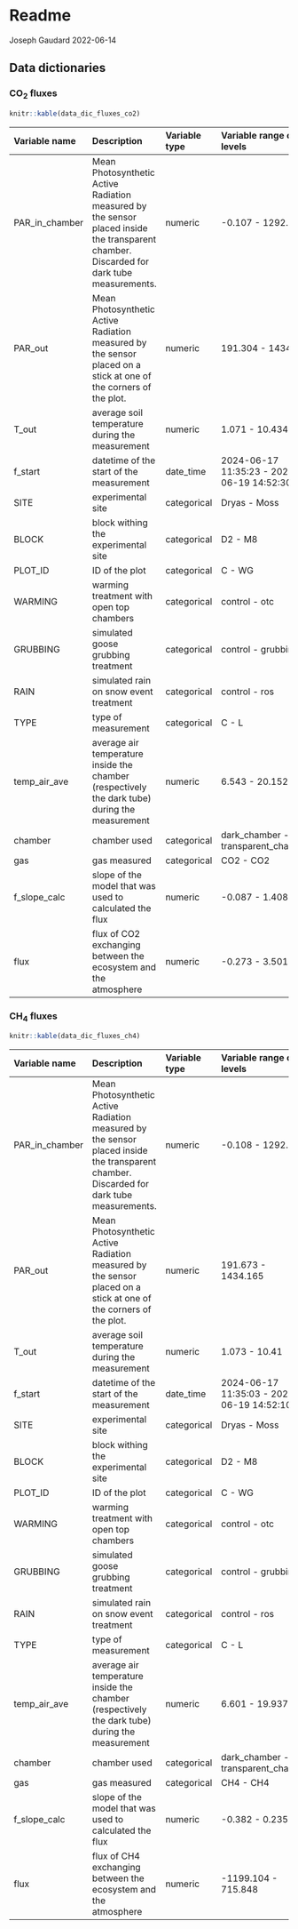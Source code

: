 Readme
================
Joseph Gaudard
2022-06-14

## Data dictionaries

### CO<sub>2</sub> fluxes

``` r
knitr::kable(data_dic_fluxes_co2)
```

| Variable name  | Description                                                                                                                              | Variable type | Variable range or levels                  | Units               | How measured |
|:---------------|:-----------------------------------------------------------------------------------------------------------------------------------------|:--------------|:------------------------------------------|:--------------------|:-------------|
| PAR_in_chamber | Mean Photosynthetic Active Radiation measured by the sensor placed inside the transparent chamber. Discarded for dark tube measurements. | numeric       | -0.107 - 1292.707                         | µmol s-1sqm-1       | measured     |
| PAR_out        | Mean Photosynthetic Active Radiation measured by the sensor placed on a stick at one of the corners of the plot.                         | numeric       | 191.304 - 1434.4                          | µmol s-1sqm-1       | measured     |
| T_out          | average soil temperature during the measurement                                                                                          | numeric       | 1.071 - 10.434                            | Celsius             | measured     |
| f_start        | datetime of the start of the measurement                                                                                                 | date_time     | 2024-06-17 11:35:23 - 2024-06-19 14:52:30 | yyyy-mm-dd hh:mm:ss | recorded     |
| SITE           | experimental site                                                                                                                        | categorical   | Dryas - Moss                              | NA                  | attributed   |
| BLOCK          | block withing the experimental site                                                                                                      | categorical   | D2 - M8                                   | NA                  | attributed   |
| PLOT_ID        | ID of the plot                                                                                                                           | categorical   | C - WG                                    | NA                  | attributed   |
| WARMING        | warming treatment with open top chambers                                                                                                 | categorical   | control - otc                             | NA                  | attributed   |
| GRUBBING       | simulated goose grubbing treatment                                                                                                       | categorical   | control - grubbing                        | NA                  | attributed   |
| RAIN           | simulated rain on snow event treatment                                                                                                   | categorical   | control - ros                             | NA                  | attributed   |
| TYPE           | type of measurement                                                                                                                      | categorical   | C - L                                     | NA                  | attributed   |
| temp_air_ave   | average air temperature inside the chamber (respectively the dark tube) during the measurement                                           | numeric       | 6.543 - 20.152                            | Celsius             | measured     |
| chamber        | chamber used                                                                                                                             | categorical   | dark_chamber - transparent_chamber        | NA                  | attributed   |
| gas            | gas measured                                                                                                                             | categorical   | CO2 - CO2                                 | NA                  | attributed   |
| f_slope_calc   | slope of the model that was used to calculated the flux                                                                                  | numeric       | -0.087 - 1.408                            | ppm s-1             | modelled     |
| flux           | flux of CO2 exchanging between the ecosystem and the atmosphere                                                                          | numeric       | -0.273 - 3.501                            | mmol /m^-2 /hr-1    | calculated   |

### CH<sub>4</sub> fluxes

``` r
knitr::kable(data_dic_fluxes_ch4)
```

| Variable name  | Description                                                                                                                              | Variable type | Variable range or levels                  | Units               | How measured |
|:---------------|:-----------------------------------------------------------------------------------------------------------------------------------------|:--------------|:------------------------------------------|:--------------------|:-------------|
| PAR_in_chamber | Mean Photosynthetic Active Radiation measured by the sensor placed inside the transparent chamber. Discarded for dark tube measurements. | numeric       | -0.108 - 1292.706                         | µmol s-1sqm-1       | measured     |
| PAR_out        | Mean Photosynthetic Active Radiation measured by the sensor placed on a stick at one of the corners of the plot.                         | numeric       | 191.673 - 1434.165                        | µmol s-1sqm-1       | measured     |
| T_out          | average soil temperature during the measurement                                                                                          | numeric       | 1.073 - 10.41                             | Celsius             | measured     |
| f_start        | datetime of the start of the measurement                                                                                                 | date_time     | 2024-06-17 11:35:03 - 2024-06-19 14:52:10 | yyyy-mm-dd hh:mm:ss | recorded     |
| SITE           | experimental site                                                                                                                        | categorical   | Dryas - Moss                              | NA                  | attributed   |
| BLOCK          | block withing the experimental site                                                                                                      | categorical   | D2 - M8                                   | NA                  | attributed   |
| PLOT_ID        | ID of the plot                                                                                                                           | categorical   | C - WG                                    | NA                  | attributed   |
| WARMING        | warming treatment with open top chambers                                                                                                 | categorical   | control - otc                             | NA                  | attributed   |
| GRUBBING       | simulated goose grubbing treatment                                                                                                       | categorical   | control - grubbing                        | NA                  | attributed   |
| RAIN           | simulated rain on snow event treatment                                                                                                   | categorical   | control - ros                             | NA                  | attributed   |
| TYPE           | type of measurement                                                                                                                      | categorical   | C - L                                     | NA                  | attributed   |
| temp_air_ave   | average air temperature inside the chamber (respectively the dark tube) during the measurement                                           | numeric       | 6.601 - 19.937                            | Celsius             | measured     |
| chamber        | chamber used                                                                                                                             | categorical   | dark_chamber - transparent_chamber        | NA                  | attributed   |
| gas            | gas measured                                                                                                                             | categorical   | CH4 - CH4                                 | NA                  | attributed   |
| f_slope_calc   | slope of the model that was used to calculated the flux                                                                                  | numeric       | -0.382 - 0.235                            | ppb s-1             | modelled     |
| flux           | flux of CH4 exchanging between the ecosystem and the atmosphere                                                                          | numeric       | -1199.104 - 715.848                       | µmol /m^-2 /hr-1    | calculated   |

